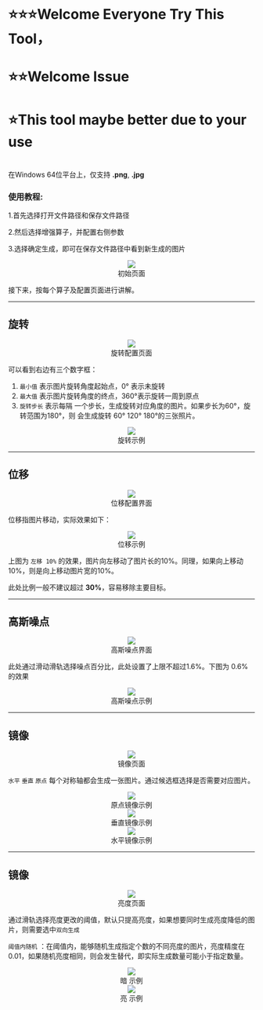# ⭐⭐⭐Welcome Everyone Try This Tool，

# ⭐⭐Welcome Issue

# ⭐This tool maybe better  due to your use

# 

在Windows 64位平台上，仅支持 **.png**, **.jpg**

### 使用教程:

1.首先选择打开文件路径和保存文件路径

2.然后选择增强算子，并配置右侧参数

3.选择确定生成，即可在保存文件路径中看到新生成的图片

<center align="center">
    <img src="https://i.loli.net/2021/11/15/aXzmnDrlefG2T1c.png" >
    <center>初始页面</center>
</center>


接下来，按每个算子及配置页面进行讲解。

---

## 旋转

<center>
    <img src="https://i.loli.net/2021/11/15/lRU5o9YnNkH4dbS.png" >
    <center>旋转配置页面</center>
</center>

可以看到右边有三个数字框：

1. `最小值` 表示图片旋转角度起始点，0° 表示未旋转
2. `最大值` 表示图片旋转角度的终点，360°表示旋转一周到原点
3. `旋转步长` 表示每隔 一个步长，生成旋转对应角度的图片。如果步长为60°，旋转范围为180°，则 会生成旋转 60° 120° 180°的三张照片。

<center align="center">
    <img src="https://i.loli.net/2021/11/15/IyAlEk85GxX3Si6.png">
    <center>旋转示例</center>
</center>




---

## 位移

<center>
    <img src="https://i.loli.net/2021/11/15/4OXF7CwoQPYxuib.png">
    <center>位移配置界面</center>
</center>

位移指图片移动，实际效果如下：

<center>
    <img src="https://i.loli.net/2021/11/15/lcWbOngKv4iIB92.png">
    <center>位移示例</center>
</center>

上图为 `左移 10%` 的效果，图片向左移动了图片长的10%。同理，如果向上移动10%，则是向上移动图片宽的10%。

此处比例一般不建议超过 **30%**，容易移除主要目标。

---

## 高斯噪点

<center>
    <img src="https://i.loli.net/2021/11/15/HBqmgE6zskaT4yf.png">
    <center>高斯噪点界面</center>
</center>

此处通过滑动滑轨选择噪点百分比，此处设置了上限不超过1.6%。下图为 0.6%的效果

<center>
    <img src="https://i.loli.net/2021/11/15/e8zG9pijoCbXhTq.png">
    <center>高斯噪点示例</center>
</center>



---

## 镜像

<center>
    <img src="https://i.loli.net/2021/11/15/qye2ZEbHzCKh9UL.png">
    <center>镜像页面</center>
</center>

`水平` `垂直` `原点` 每个对称轴都会生成一张图片。通过候选框选择是否需要对应图片。

<center>
    <img src="https://i.loli.net/2021/11/15/zr8aDTwdV1KG4Jj.png">
    <center>原点镜像示例</center>
</center>



<center>
    <img src="https://i.loli.net/2021/11/15/VYU6ETlPwkG3dLD.png">
    <center>垂直镜像示例</center>
</center>

<center>
    <img src="https://i.loli.net/2021/11/15/73Ferg2nqajyxhw.png">
    <center>水平镜像示例</center>
</center>

---

## 镜像

<center>
    <img src="https://i.loli.net/2021/11/15/nPijJsQevNW8OuT.png">
    <center>亮度页面</center>
</center>

通过滑轨选择亮度更改的阈值，默认只提高亮度，如果想要同时生成亮度降低的图片，则需要选中`双向生成` 

`阈值内随机` ：在阈值内，能够随机生成指定个数的不同亮度的图片，亮度精度在0.01，如果随机亮度相同，则会发生替代，即实际生成数量可能小于指定数量。

<center>
    <img src="https://i.loli.net/2021/11/15/RbCenjvQPfF4G29.png">
    <center>暗 示例</center>
</center>

<center>
    <img src="https://i.loli.net/2021/11/15/x3SQjuR6mfoOlZM.png">
    <center>亮 示例</center>
</center>


